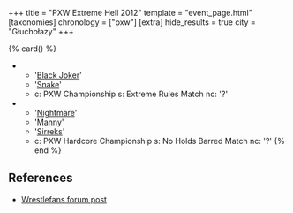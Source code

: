+++
title = "PXW Extreme Hell 2012"
template = "event_page.html"
[taxonomies]
chronology = ["pxw"]
[extra]
hide_results = true
city = "Głuchołazy"
+++

{% card() %}
- - '[Black Joker](@/w/lider.md)'
  - '[Snake](@/w/snake.md)'
  - c: PXW Championship
    s: Extreme Rules Match
    nc: '?'
- - '[Nightmare](@/w/nightmare.md)'
  - '[Manny](@/w/manny.md)'
  - '[Sirreks](@/w/sirreks.md)'
  - c: PXW Hardcore Championship
    s: No Holds Barred Match
    nc: '?'
{% end %}

## References

* [Wrestlefans forum post](https://wrestlefans.pl/forum/viewtopic.php?f=247&t=32264)
